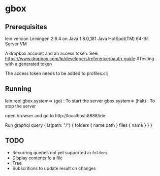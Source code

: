 # gbox


## Prerequisites

lein version
Leiningen 2.9.4 on Java 1.8.0_181 Java HotSpot(TM) 64-Bit Server VM

A dropbox account and an access token.
See: https://www.dropbox.com/lp/developers/reference/oauth-guide #Testing with a generated token

The access token needs to be added to profiles.clj

## Running
 
lein repl
gbox.system=> (go)   : To start the server 
gbox.system=> (halt) : To stop the server 

open browser and go to http://localhost:8888/ide

Run graphql query
{
  ls(path: "/") {
    folders {
      name
      path
    }
    files {
      name
    }
  }
}

## TODO
- Recurring queries not yet supported in `folders`
- Display contents fo a file
- Tree
- Subscritions to update result on changes

